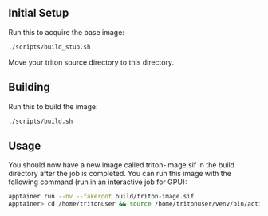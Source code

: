 ## Initial Setup

Run this to acquire the base image:
 
```bash
./scripts/build_stub.sh
```

Move your triton source directory to this directory.

## Building

Run this to build the image:

```bash
./scripts/build.sh
```

## Usage

You should now have a new image called triton-image.sif in the build directory after the job is completed. You can run this image with the following command (run in an interactive job for GPU):

```bash
apptainer run --nv --fakeroot build/triton-image.sif 
Apptainer> cd /home/tritonuser && source /home/tritonuser/venv/bin/activate
```